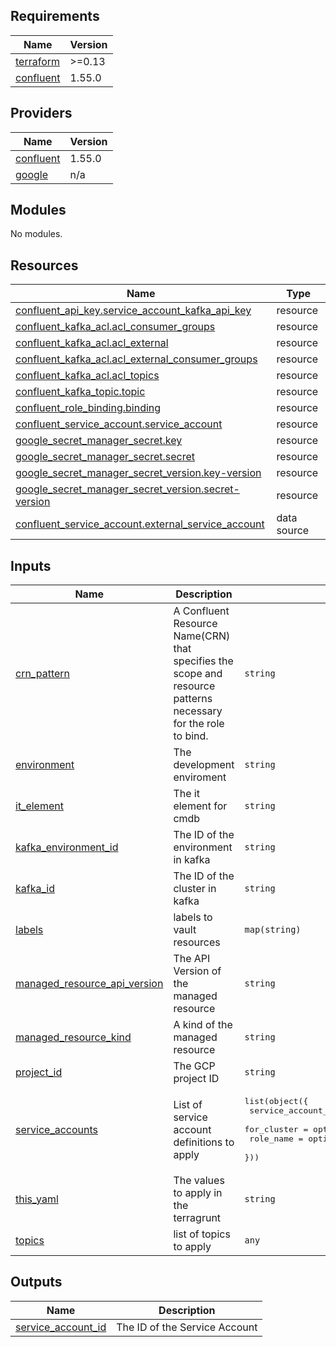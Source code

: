 ## Requirements

| Name | Version |
|------|---------|
| <a name="requirement_terraform"></a> [terraform](#requirement\_terraform) | >=0.13 |
| <a name="requirement_confluent"></a> [confluent](#requirement\_confluent) | 1.55.0 |

## Providers

| Name | Version |
|------|---------|
| <a name="provider_confluent"></a> [confluent](#provider\_confluent) | 1.55.0 |
| <a name="provider_google"></a> [google](#provider\_google) | n/a |

## Modules

No modules.

## Resources

| Name | Type |
|------|------|
| [confluent_api_key.service_account_kafka_api_key](https://registry.terraform.io/providers/confluentinc/confluent/1.55.0/docs/resources/api_key) | resource |
| [confluent_kafka_acl.acl_consumer_groups](https://registry.terraform.io/providers/confluentinc/confluent/1.55.0/docs/resources/kafka_acl) | resource |
| [confluent_kafka_acl.acl_external](https://registry.terraform.io/providers/confluentinc/confluent/1.55.0/docs/resources/kafka_acl) | resource |
| [confluent_kafka_acl.acl_external_consumer_groups](https://registry.terraform.io/providers/confluentinc/confluent/1.55.0/docs/resources/kafka_acl) | resource |
| [confluent_kafka_acl.acl_topics](https://registry.terraform.io/providers/confluentinc/confluent/1.55.0/docs/resources/kafka_acl) | resource |
| [confluent_kafka_topic.topic](https://registry.terraform.io/providers/confluentinc/confluent/1.55.0/docs/resources/kafka_topic) | resource |
| [confluent_role_binding.binding](https://registry.terraform.io/providers/confluentinc/confluent/1.55.0/docs/resources/role_binding) | resource |
| [confluent_service_account.service_account](https://registry.terraform.io/providers/confluentinc/confluent/1.55.0/docs/resources/service_account) | resource |
| [google_secret_manager_secret.key](https://registry.terraform.io/providers/hashicorp/google/latest/docs/resources/secret_manager_secret) | resource |
| [google_secret_manager_secret.secret](https://registry.terraform.io/providers/hashicorp/google/latest/docs/resources/secret_manager_secret) | resource |
| [google_secret_manager_secret_version.key-version](https://registry.terraform.io/providers/hashicorp/google/latest/docs/resources/secret_manager_secret_version) | resource |
| [google_secret_manager_secret_version.secret-version](https://registry.terraform.io/providers/hashicorp/google/latest/docs/resources/secret_manager_secret_version) | resource |
| [confluent_service_account.external_service_account](https://registry.terraform.io/providers/confluentinc/confluent/1.55.0/docs/data-sources/service_account) | data source |

## Inputs

| Name | Description | Type | Default | Required |
|------|-------------|------|---------|:--------:|
| <a name="input_crn_pattern"></a> [crn\_pattern](#input\_crn\_pattern) | A Confluent Resource Name(CRN) that specifies the scope and resource patterns necessary for the role to bind. | `string` | `""` | no |
| <a name="input_environment"></a> [environment](#input\_environment) | The development enviroment | `string` | n/a | yes |
| <a name="input_it_element"></a> [it\_element](#input\_it\_element) | The it element for cmdb | `string` | n/a | yes |
| <a name="input_kafka_environment_id"></a> [kafka\_environment\_id](#input\_kafka\_environment\_id) | The ID of the environment in kafka | `string` | n/a | yes |
| <a name="input_kafka_id"></a> [kafka\_id](#input\_kafka\_id) | The ID of the cluster in kafka | `string` | n/a | yes |
| <a name="input_labels"></a> [labels](#input\_labels) | labels to vault resources | `map(string)` | `{}` | no |
| <a name="input_managed_resource_api_version"></a> [managed\_resource\_api\_version](#input\_managed\_resource\_api\_version) | The API Version of the managed resource | `string` | `"cmk/v2"` | no |
| <a name="input_managed_resource_kind"></a> [managed\_resource\_kind](#input\_managed\_resource\_kind) | A kind of the managed resource | `string` | `"Cluster"` | no |
| <a name="input_project_id"></a> [project\_id](#input\_project\_id) | The GCP project ID | `string` | n/a | yes |
| <a name="input_service_accounts"></a> [service\_accounts](#input\_service\_accounts) | List of service account definitions to apply | <pre>list(object({<br>    service_account_name = optional(string),<br>    for_cluster          = optional(bool),<br>    role_name            = optional(string) <br>  }))</pre> | `[]` | no |
| <a name="input_this_yaml"></a> [this\_yaml](#input\_this\_yaml) | The values to apply in the terragrunt | `string` | n/a | yes |
| <a name="input_topics"></a> [topics](#input\_topics) | list of topics to apply | `any` | `[]` | no |

## Outputs

| Name | Description |
|------|-------------|
| <a name="output_service_account_id"></a> [service\_account\_id](#output\_service\_account\_id) | The ID of the Service Account |

